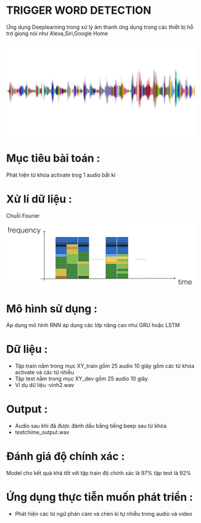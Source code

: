 <h1>TRIGGER WORD DETECTION</h1>
<p>Ứng dụng Deeplearning trong xử lý âm thanh ứng dụng trong các thiết bị hỗ trợ giọng nói như Alexa,Siri,Google Home</p>
<img src="images/sound.png">
<h1>Mục tiêu bài toán :</h1>
<p>Phát hiện từ khóa activate trog 1 audio bất kì</p>
<h1>Xử lí dữ liệu :</h1>
<p>Chuỗi Fourier</p>
<img src="images/spectrogram.png" alt="">
<h1>Mô hình sử dụng :</h1>
<p>Áp dụng mô hình RNN áp dụng các lớp nâng cao như GRU hoặc LSTM</p>
<h1>Dữ liệu :</h1>
<ul>
	<li>Tập train nằm trong mục XY_train gồm 25 audio 10 giây gồm các từ khóa activate và các từ nhiễu </li>
	<li>Tập test nằm trong mục XY_dev gồm 25 audio 10 giây</li>
	<li>Ví dụ dữ liệu :vinh2.wav</li>
</ul>
<h1>Output :</h1>
<ul>
	<li>Audio sau khi đã được đánh dấu bằng tiếng beep sau từ khóa</li>
	<li>testchime_output.wav</li>
</ul>
<h1>Đánh giá độ chính xác :</h1>
<p>Model cho kết quả khá tốt với tập train độ chính xác là 97% tập test là 92%</p>
<h1>Ứng dụng thực tiễn muốn phát triển :</h1>
<ul>
	<li>Phát hiện các từ ngữ phản cảm và chèn kí tự nhiễu trong audio và video </li>
</ul>


